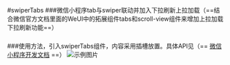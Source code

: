 #swiperTabs
###微信小程序tab与swiper联动并加入下拉刷新上拉加载（==结合微信官方文档里面的WeUI中的拓展组件tabs和scroll-view组件来增加上拉加载下拉刷新功能==）
###
###使用方法，引入swiperTabs组件，内容采用插槽放置。具体API见（== [微信小程序开发文档](https://developers.weixin.qq.com/miniprogram/dev/component/) ==）
![示例图片](./documents/示例.gif)